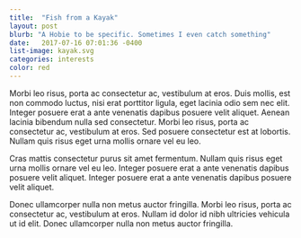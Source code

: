 ```yaml
---
title:  "Fish from a Kayak"
layout: post
blurb: "A Hobie to be specific. Sometimes I even catch something"
date:   2017-07-16 07:01:36 -0400
list-image: kayak.svg
categories: interests
color: red
---
```

Morbi leo risus, porta ac consectetur ac, vestibulum at eros. Duis mollis, est non commodo luctus, nisi erat porttitor ligula, eget lacinia odio sem nec elit. Integer posuere erat a ante venenatis dapibus posuere velit aliquet. Aenean lacinia bibendum nulla sed consectetur. Morbi leo risus, porta ac consectetur ac, vestibulum at eros. Sed posuere consectetur est at lobortis. Nullam quis risus eget urna mollis ornare vel eu leo.

Cras mattis consectetur purus sit amet fermentum. Nullam quis risus eget urna mollis ornare vel eu leo. Integer posuere erat a ante venenatis dapibus posuere velit aliquet. Integer posuere erat a ante venenatis dapibus posuere velit aliquet.

Donec ullamcorper nulla non metus auctor fringilla. Morbi leo risus, porta ac consectetur ac, vestibulum at eros. Nullam id dolor id nibh ultricies vehicula ut id elit. Donec ullamcorper nulla non metus auctor fringilla.